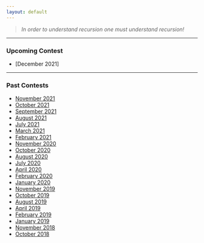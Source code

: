 ```yaml
---
layout: default
---
```


> *In order to understand recursion one must understand recursion!*
* * *

### Upcoming Contest
- [December 2021]

* * *

### Past Contests
- [November 2021](./editorials/November-2021/index.html)
- [October 2021](./editorials/October-2021/index.html)
- [September 2021](./editorials/September-2021/index.html)
- [August 2021](./editorials/August-2021/index.html)
- [July 2021](./editorials/July-2021/index.html)
- [March 2021](./editorials/March-2021/index.html)
- [February 2021](./editorials/February-2021/index.html)
- [November 2020](./editorials/November-2020/index.html)
- [October 2020](./editorials/October-2020/index.html)
- [August 2020](./editorials/August-2020/index.html)
- [July 2020](./editorials/July-2020/index.html)
- [April 2020](./editorials/April-2020/index.html)
- [February 2020](./editorials/February-2020/index.html)
- [January 2020](./editorials/January-2020/index.html)
- [November 2019](./editorials/November-2019/index.html)
- [October 2019](./editorials/October-2019/index.html)
- [August 2019](./editorials/August-2019/index.html)
- [April 2019](./editorials/April-2019/index.html)
- [February 2019](./editorials/february-2019/index.html)
- [January 2019](./editorials/january-2019/index.html)
- [November 2018](./editorials/november-2018/index.html)
- [October 2018](./editorials/October-2018/index.html)


